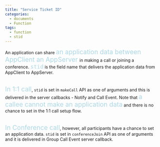 ```yaml
---
title: "Service Ticket ID"
categories:
  - documents
  - Function
tags:
  - function
  - stid
---
```


An application can share
<span style="font-size: 150%; color:lightblue">an application data between AppClient an AppServer </span>
in making a call or joining a conference.
<span style="font-size: 150%; color:lightblue">`stid`</span> is the field name that delivers the application data from AppClient to AppServer.
<br><br><br>
<span style="font-size: 150%; color:lightblue">In 1:1 call</span>, 
`stid` is set in `makeCall` API as one of arguments and this is delivered in the server callbacks - Notify and Call Event.
Note that <span style="font-size: 150%; color:lightblue">a callee cannot make an application data</span> and there is no chance to set in the 1:1 call setup flow.
<br><br><br>
<span style="font-size: 150%; color:lightblue">In Conference call</span>, however, 
all participants have a chance to set an application data. `stid` is set in `conferenceJoin` API as one of arguments and it is delivered in Group Call Event server callback.

